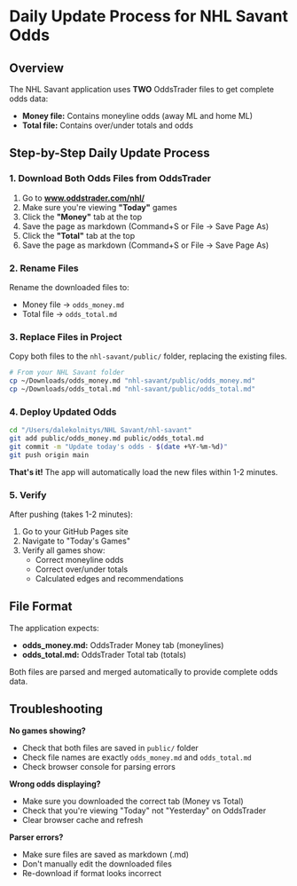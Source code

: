 # Daily Update Process for NHL Savant Odds

## Overview
The NHL Savant application uses **TWO** OddsTrader files to get complete odds data:
- **Money file:** Contains moneyline odds (away ML and home ML)
- **Total file:** Contains over/under totals and odds

## Step-by-Step Daily Update Process

### 1. Download Both Odds Files from OddsTrader

1. Go to **www.oddstrader.com/nhl/**
2. Make sure you're viewing **"Today"** games
3. Click the **"Money"** tab at the top
4. Save the page as markdown (Command+S or File → Save Page As)
5. Click the **"Total"** tab at the top
6. Save the page as markdown (Command+S or File → Save Page As)

### 2. Rename Files

Rename the downloaded files to:
- Money file → `odds_money.md`
- Total file → `odds_total.md`

### 3. Replace Files in Project

Copy both files to the `nhl-savant/public/` folder, replacing the existing files.

```bash
# From your NHL Savant folder
cp ~/Downloads/odds_money.md "nhl-savant/public/odds_money.md"
cp ~/Downloads/odds_total.md "nhl-savant/public/odds_total.md"
```

### 4. Deploy Updated Odds

```bash
cd "/Users/dalekolnitys/NHL Savant/nhl-savant"
git add public/odds_money.md public/odds_total.md
git commit -m "Update today's odds - $(date +%Y-%m-%d)"
git push origin main
```

**That's it!** The app will automatically load the new files within 1-2 minutes.

### 5. Verify

After pushing (takes 1-2 minutes):
1. Go to your GitHub Pages site
2. Navigate to "Today's Games"
3. Verify all games show:
   - Correct moneyline odds
   - Correct over/under totals
   - Calculated edges and recommendations

## File Format

The application expects:
- **odds_money.md:** OddsTrader Money tab (moneylines)
- **odds_total.md:** OddsTrader Total tab (totals)

Both files are parsed and merged automatically to provide complete odds data.

## Troubleshooting

**No games showing?**
- Check that both files are saved in `public/` folder
- Check file names are exactly `odds_money.md` and `odds_total.md`
- Check browser console for parsing errors

**Wrong odds displaying?**
- Make sure you downloaded the correct tab (Money vs Total)
- Check that you're viewing "Today" not "Yesterday" on OddsTrader
- Clear browser cache and refresh

**Parser errors?**
- Make sure files are saved as markdown (.md)
- Don't manually edit the downloaded files
- Re-download if format looks incorrect
